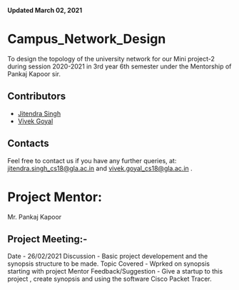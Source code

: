 **Updated March 02, 2021**

# Campus_Network_Design 
To design the topology of the university network for our Mini project-2 during session 2020-2021 in 3rd year 6th semester under the Mentorship of Pankaj Kapoor sir.

## Contributors

- [Jitendra Singh](https://github.com/jet0499)
- [Vivek Goyal](https://github.com/vivek-goyal12)

## Contacts
Feel free to contact us if you have any further queries, at:
<jitendra.singh_cs18@gla.ac.in> and <vivek.goyal_cs18@gla.ac.in> .

# Project Mentor:
Mr. Pankaj Kapoor

## Project Meeting:-
Date - 26/02/2021
Discussion - Basic project developement and the synopsis structure to be made.
Topic Covered - Wprked on synopsis starting with project
Mentor Feedback/Suggestion - Give a startup to this project , create synopsis and using the software Cisco Packet Tracer.
